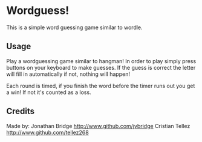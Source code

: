 # Wordguess!

This is a simple word guessing game similar to wordle. 

## Usage

Play a wordguessing game similar to hangman! In order to play simply press
buttons on your keyboard to make guesses. If the guess is correct the letter
will fill in automatically if not, nothing will happen!

Each round is timed, if you finish the word before the timer runs out you get a
win! If not it's counted as a loss.

## Credits

Made by: 
Jonathan Bridge http://www.github.com/jvbridge
Cristian Tellez http://www.github.com/tellez268